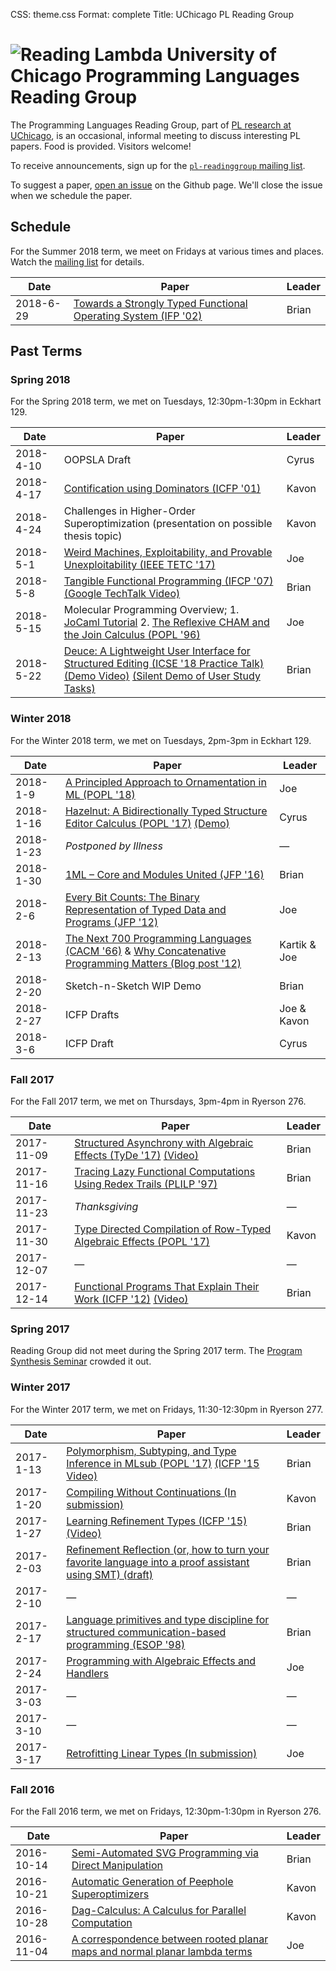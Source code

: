 CSS: theme.css
Format: complete
Title: UChicago PL Reading Group

# ![](reading_lambda.png "Reading Lambda") University of Chicago Programming Languages Reading Group

The Programming Languages Reading Group, part of [PL research at UChicago](http://pl.cs.uchicago.edu/), is an occasional, informal meeting to discuss interesting PL papers. Food is provided. Visitors welcome!

To receive announcements, sign up for the [`pl-readinggroup` mailing list](https://mailman.cs.uchicago.edu/mailman/listinfo/pl-readinggroup).

To suggest a paper, [open an issue](https://github.com/uchicago-cs/plrg/issues?q=is%3Aissue) on the Github page. We'll close the issue when we schedule the paper.

## Schedule

For the Summer 2018 term, we meet on Fridays at various times and places. Watch the [mailing list](https://mailman.cs.uchicago.edu/mailman/listinfo/pl-readinggroup) for details.

| Date      | Paper                                                                                                                                | Leader |
|-----------|--------------------------------------------------------------------------------------------------------------------------------------|--------|
| 2018-6-29 | [Towards a Strongly Typed Functional Operating System (IFP '02)](https://link.springer.com/content/pdf/10.1007/3-540-44854-3_14.pdf) | Brian  |

## Past Terms

### Spring 2018

For the Spring 2018 term, we met on Tuesdays, 12:30pm-1:30pm in Eckhart 129.

| Date      | Paper                                                                                                                                                                                                                                                                                                           | Leader |
|-----------|-----------------------------------------------------------------------------------------------------------------------------------------------------------------------------------------------------------------------------------------------------------------------------------------------------------------|--------|
| 2018-4-10 | OOPSLA Draft                                                                                                                                                                                                                                                                                                    | Cyrus  |
| 2018-4-17 | [Contification using Dominators (ICFP '01)](https://www.cs.purdue.edu/homes/suresh/502-Fall2008/papers/contification.pdf)                                                                                                                                                                                       | Kavon  |
| 2018-4-24 | Challenges in Higher-Order Superoptimization (presentation on possible thesis topic)                                                                                                                                                                                                                            | Kavon  |
| 2018-5-1  | [Weird Machines, Exploitability, and Provable Unexploitability (IEEE TETC '17)](http://www.dullien.net/thomas/weird-machines-exploitability.pdf)                                                                                                                                                                | Joe    |
| 2018-5-8  | [Tangible Functional Programming (IFCP '07)](http://conal.net/papers/Eros/eros.pdf) [(Google TechTalk Video)](https://www.youtube.com/watch?v=faJ8N0giqzw)                                                                                                                                                      | Brian  |
| 2018-5-15 | Molecular Programming Overview; 1. [JoCaml Tutorial](https://sites.google.com/site/winitzki/tutorial-on-join-calculus-and-its-implementation-in-ocaml-jocaml) 2. [The Reflexive CHAM and the Join Calculus (POPL '96)](https://www.classes.cs.uchicago.edu/archive/2007/spring/32102-1/papers/p372-fournet.pdf) | Joe    |
| 2018-5-22 | [Deuce: A Lightweight User Interface for Structured Editing (ICSE '18 Practice Talk)](https://arxiv.org/pdf/1707.00015) [(Demo Video)](https://www.youtube.com/watch?v=oJaRkyelA-8) [(Silent Demo of User Study Tasks)](https://www.youtube.com/watch?v=N5QcbCKm1I0)                                            | Brian  |


### Winter 2018

For the Winter 2018 term, we met on Tuesdays, 2pm-3pm in Eckhart 129.

| Date      | Paper                                                                                                                                                                                                                                         | Leader       |
|-----------|-----------------------------------------------------------------------------------------------------------------------------------------------------------------------------------------------------------------------------------------------|--------------|
| 2018-1-9  | [A Principled Approach to Ornamentation in ML (POPL '18)](https://hal.inria.fr/hal-01666104/file/ornaments-popl18-final.pdf)                                                                                                                  | Joe          |
| 2018-1-16 | [Hazelnut: A Bidirectionally Typed Structure Editor Calculus (POPL '17)](https://arxiv.org/pdf/1607.04180.pdf) [(Demo)](http://hazel.org/)                                                                                                    | Cyrus        |
| 2018-1-23 | _Postponed by Illness_                                                                                                                                                                                                                        | —            |
| 2018-1-30 | [1ML – Core and Modules United (JFP '16)](https://people.mpi-sws.org/~rossberg/1ml/1ml-jfp-draft.pdf)                                                                                                                                         | Brian        |
| 2018-2-6  | [Every Bit Counts: The Binary Representation of Typed Data and Programs (JFP&nbsp;'12)](http://citeseerx.ist.psu.edu/viewdoc/download?doi=10.1.1.227.7529&rep=rep1&type=pdf)                                                                  | Joe          |
| 2018-2-13 | [The Next 700 Programming Languages (CACM '66)](https://dl.acm.org/citation.cfm?id=365257) & [Why Concatenative Programming Matters (Blog post '12)](https://evincarofautumn.blogspot.com/2012/02/why-concatenative-programming-matters.html) | Kartik & Joe |
| 2018-2-20 | Sketch-n-Sketch WIP Demo                                                                                                                                                                                                                      | Brian        |
| 2018-2-27 | ICFP Drafts                                                                                                                                                                                                                                   | Joe & Kavon  |
| 2018-3-6  | ICFP Draft                                                                                                                                                                                                                                    | Cyrus        |

### Fall 2017

For the Fall 2017 term, we met on Thursdays, 3pm-4pm in Ryerson 276.

| Date       | Paper                                                                                                                                                                                                                 | Leader |
|------------|-----------------------------------------------------------------------------------------------------------------------------------------------------------------------------------------------------------------------|--------|
| 2017-11-09 | [Structured Asynchrony with Algebraic Effects (TyDe '17)](https://www.microsoft.com/en-us/research/wp-content/uploads/2017/05/asynceffects-msr-tr-2017-21.pdf) [(Video)](https://www.youtube.com/watch?v=hrBq8R_kxI0) | Brian  |
| 2017-11-16 | [Tracing Lazy Functional Computations Using Redex Trails (PLILP '97)](https://link.springer.com/content/pdf/10.1007%2FBFb0033851.pdf)                                                                                 | Brian  |
| 2017-11-23 | _Thanksgiving_                                                                                                                                                                                                        | —      |
| 2017-11-30 | [Type Directed Compilation of Row-Typed Algebraic Effects (POPL '17)](https://www.microsoft.com/en-us/research/wp-content/uploads/2016/12/algeff.pdf)                                                                 | Kavon  |
| 2017-12-07 | —                                                                                                                                                                                                                     | —      |
| 2017-12-14 | [Functional Programs That Explain Their Work (ICFP '12)](https://dl.acm.org/citation.cfm?id=2364579) [(Video)](https://www.youtube.com/watch?v=pqtqaL_ojpk)                                                           | Brian  |

### Spring 2017

Reading Group did not meet during the Spring 2017 term. The [Program Synthesis Seminar](https://www.classes.cs.uchicago.edu/archive/2017/spring/32001-1/) crowded it out.

### Winter 2017

For the Winter 2017 term, we met on Fridays, 11:30-12:30pm in Ryerson 277.

| Date      | Paper                                                                                                                                                                                  | Leader |
|-----------|----------------------------------------------------------------------------------------------------------------------------------------------------------------------------------------|--------|
| 2017-1-13 | [Polymorphism, Subtyping, and Type Inference in MLsub (POPL '17)](https://dl.acm.org/citation.cfm?id=3009882) [(ICFP '15 Video)](https://www.youtube.com/watch?v=E3PIKlsXOQo)          | Brian  |
| 2017-1-20 | [Compiling Without Continuations (In submission)](https://www.microsoft.com/en-us/research/wp-content/uploads/2016/11/compiling-without-continuations.pdf)                             | Kavon  |
| 2017-1-27 | [Learning Refinement Types (ICFP '15)](https://www.microsoft.com/en-us/research/wp-content/uploads/2016/02/icfp_my_version.pdf) [(Video)](https://www.youtube.com/watch?v=fxuQYf7trtA) | Brian  |
| 2017-2-03 | [Refinement Reflection (or, how to turn your favorite language into a proof assistant using SMT) (draft)](https://arxiv.org/pdf/1610.04641)                                            | Brian  |
| 2017-2-10 | —                                                                                                                                                                                      | —      |
| 2017-2-17 | [Language primitives and type discipline for structured communication-based programming (ESOP '98)](https://link.springer.com/chapter/10.1007/BFb0053567)                              | Brian  |
| 2017-2-24 | [Programming with Algebraic Effects and Handlers](http://arxiv.org/pdf/1203.1539v1)                                                                                                    | Joe    |
| 2017-3-03 | —                                                                                                                                                                                      | —      |
| 2017-3-10 | —                                                                                                                                                                                      | —      |
| 2017-3-17 | [Retrofitting Linear Types (In submission)](https://www.microsoft.com/en-us/research/wp-content/uploads/2017/03/haskell-linear-submitted.pdf)                                          | Joe    |

### Fall 2016

For the Fall 2016 term, we met on Fridays, 12:30pm-1:30pm in Ryerson 276.

| Date       | Paper                                                                                                                              | Leader |
|------------|------------------------------------------------------------------------------------------------------------------------------------|--------|
| 2016-10-14 | [Semi-Automated SVG Programming via Direct Manipulation](https://arxiv.org/pdf/1608.02829v1.pdf)                                   | Brian  |
| 2016-10-21 | [Automatic Generation of Peephole Superoptimizers](http://theory.stanford.edu/~aiken/publications/papers/asplos06.pdf)             | Kavon  |
| 2016-10-28 | [Dag-Calculus: A Calculus for Parallel Computation](http://www.chargueraud.org/research/2016/dag_calculus/dag_calculus_icfp16.pdf) | Kavon  |
| 2016-11-04 | [A correspondence between rooted planar maps and normal planar lambda terms](http://arxiv.org/pdf/1408.5028v4)                     | Joe    |
